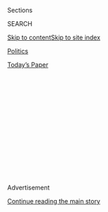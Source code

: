 <div id="app">

<div>

<div>

<div>

<div class="NYTAppHideMasthead css-1q2w90k e1suatyy0">

<div class="section css-ui9rw0 e1suatyy2">

<div class="css-eph4ug er09x8g0">

<div class="css-6n7j50">

</div>

<span class="css-1dv1kvn">Sections</span>

<div class="css-10488qs">

<span class="css-1dv1kvn">SEARCH</span>

</div>

[Skip to content](#site-content)[Skip to site
index](#site-index)

</div>

<div id="masthead-section-label" class="css-1wr3we4 eaxe0e00">

[Politics](https://www.nytimes3xbfgragh.onion/section/politics)

</div>

<div class="css-10698na e1huz5gh0">

</div>

</div>

<div id="masthead-bar-one" class="section hasLinks css-15hmgas e1csuq9d3">

<div class="css-uqyvli e1csuq9d0">

</div>

<div class="css-1uqjmks e1csuq9d1">

</div>

<div class="css-9e9ivx">

[](https://myaccount.nytimes3xbfgragh.onion/auth/login?response_type=cookie&client_id=vi)

</div>

<div class="css-1bvtpon e1csuq9d2">

[Today’s
Paper](https://www.nytimes3xbfgragh.onion/section/todayspaper)

</div>

</div>

</div>

</div>

<div data-aria-hidden="false">

<div id="site-content" data-role="main">

<div>

<div class="css-1aor85t" style="opacity:0.000000001;z-index:-1;visibility:hidden">

<div class="css-1hqnpie">

<div class="css-epjblv">

<span class="css-17xtcya">[Politics](/section/politics)</span><span class="css-x15j1o">|</span><span class="css-fwqvlz">Alienated
by Trump, Suburban Voters Sour on G.O.P. in Battle for the
House</span>

</div>

<div class="css-k008qs">

<div class="css-1iwv8en">

<span class="css-18z7m18"></span>

<div>

</div>

</div>

<span class="css-1n6z4y">https://nyti.ms/2EFW2e2</span>

<div class="css-1705lsu">

<div class="css-4xjgmj">

<div class="css-4skfbu" data-role="toolbar" data-aria-label="Social Media Share buttons, Save button, and Comments Panel with current comment count" data-testid="share-tools">

  - 
  - 
  - 
  - 
    
    <div class="css-6n7j50">
    
    </div>

  - 

</div>

</div>

</div>

</div>

</div>

</div>

<div id="NYT_TOP_BANNER_REGION" class="css-13pd83m">

</div>

<div id="top-wrapper" class="css-1sy8kpn">

<div id="top-slug" class="css-l9onyx">

Advertisement

</div>

[Continue reading the main
story](#after-top)

<div class="ad top-wrapper" style="text-align:center;height:100%;display:block;min-height:250px">

<div id="top" class="place-ad" data-position="top" data-size-key="top">

</div>

</div>

<div id="after-top">

</div>

</div>

<div>

<div id="sponsor-wrapper" class="css-1hyfx7x">

<div id="sponsor-slug" class="css-19vbshk">

Supported by

</div>

[Continue reading the main
story](#after-sponsor)

<div id="sponsor" class="ad sponsor-wrapper" style="text-align:center;height:100%;display:block">

</div>

<div id="after-sponsor">

</div>

</div>

<div class="css-186x18t">

</div>

<div class="css-1vkm6nb ehdk2mb0">

# Alienated by Trump, Suburban Voters Sour on G.O.P. in Battle for the House

</div>

House Republicans are on the defensive in suburban strongholds as voters
reject President Trump’s handling of the coronavirus and calls for
racial
justice.

<div class="css-79elbk" data-testid="photoviewer-wrapper">

<div class="css-z3e15g" data-testid="photoviewer-wrapper-hidden">

</div>

<div class="css-1a48zt4 ehw59r15" data-testid="photoviewer-children">

![<span class="css-16f3y1r e13ogyst0" data-aria-hidden="true">Representative
Don Bacon, Republican of Nebraska, and State Senator Lou Ann Linehan
canvassing in Omaha. Mr. Bacon is working to distance himself from
President
Trump.</span><span class="css-cnj6d5 e1z0qqy90" itemprop="copyrightHolder"><span class="css-1ly73wi e1tej78p0">Credit...</span><span><span>Terry
Ratzlaff for The New York
Times</span></span></span>](https://static01.graylady3jvrrxbe.onion/images/2020/07/30/us/politics/01dc-repubs1/merlin_174667644_fff3f748-bcbc-42a8-a554-bbb8b804abef-articleLarge.jpg?quality=75&auto=webp&disable=upscale)

</div>

</div>

<div class="css-18e8msd">

<div class="css-pdw9fk epjyd6m0">

<div class="css-1txwxcy ey68jwv0" data-aria-hidden="true">

[![Emily
Cochrane](https://static01.graylady3jvrrxbe.onion/images/2018/11/28/multimedia/author-emily-cochrane/author-emily-cochrane-thumbLarge-v3.png
"Emily Cochrane")](https://www.nytimes3xbfgragh.onion/by/emily-cochrane)[![Catie
Edmondson](https://static01.graylady3jvrrxbe.onion/images/2019/11/20/us/politics/catie-edmonson-twitter-chatblog/catie-edmonson-twitter-chatblog-thumbLarge.png
"Catie Edmondson")](https://www.nytimes3xbfgragh.onion/by/catie-edmondson)

</div>

<div class="css-1baulvz">

By [<span class="css-1baulvz" itemprop="name">Emily
Cochrane</span>](https://www.nytimes3xbfgragh.onion/by/emily-cochrane)
and [<span class="css-1baulvz last-byline" itemprop="name">Catie
Edmondson</span>](https://www.nytimes3xbfgragh.onion/by/catie-edmondson)

</div>

</div>

  - Aug. 1, 2020, <span class="css-epvm6">10:15 a.m.
    ET</span>

  - 
    
    <div class="css-4xjgmj">
    
    <div class="css-d8bdto" data-role="toolbar" data-aria-label="Social Media Share buttons, Save button, and Comments Panel with current comment count" data-testid="share-tools">
    
      - 
      - 
      - 
      - 
        
        <div class="css-6n7j50">
        
        </div>
    
      - 
    
    </div>
    
    </div>

</div>

</div>

<div class="section meteredContent css-1r7ky0e" name="articleBody" itemprop="articleBody">

<div class="css-1fanzo5 StoryBodyCompanionColumn">

<div class="css-53u6y8">

BALLWIN, Mo. — For Heather Vaughn, a substitute teacher and graduate
student, the decision last month to place the black sign with colorful
lettering in her front yard — the one that said, “Black Lives Matter”
and “Science is Real” — felt like an act of courage.

In previous years, such a placard might have drawn unwanted attention in
her suburban, tree-lined neighborhood, where expansive homes with
manicured gardens had been decked out with blue ribbons and signs of
support for the police. But now it is one of three on her block that
reflect support for nationwide protests against police brutality and a
growing sense of unease with President Trump’s handling of the
coronavirus.

A self-described independent, Ms. Vaughn, 41, had supported
Representative Ann Wagner, her Republican congresswoman, in past years,
but more recently soured on her. This year, given her frustration and
anger with Mr. Trump, Ms. Vaughn is confident she will not vote for Ms.
Wagner and is wrestling with whether she in good conscience can vote
again for any of the local Republicans down the ballot whom she would
normally back.

“That is an issue that we’ve had my entire life and we still haven’t
solved,” she said of the systemic racism that drove recent protests
around the country, much as it did [in 2014 in nearby Ferguson,
Mo](https://www.nytimes3xbfgragh.onion/interactive/2014/08/13/us/ferguson-missouri-town-under-siege-after-police-shooting.html).
“It’s just going to get swept under the rug again unless we do something
significant at the polls in November.”

</div>

</div>

<div class="css-1fanzo5 StoryBodyCompanionColumn">

<div class="css-53u6y8">

Suburban districts like these have long been critical bases of
Republican support, packed with affluent white voters who reliably chose
Republicans to represent them in Congress. Democrats [seized control of
the House
in 2018](https://www.nytimes3xbfgragh.onion/2018/11/06/us/politics/midterm-elections-results.html)
by making inroads in communities like these, and Republicans have tied
their hopes of reclaiming power to preserving their remaining footholds
there. But as Mr. Trump continues to stumble in his response to the
pandemic and seeks to [stir up racist
fears](https://www.nytimes3xbfgragh.onion/2020/07/29/us/politics/trump-suburbs-housing-white-voters.html)
with pledges to preserve the “Suburban Lifestyle Dream,” such districts
are [slipping further from the party’s
grasp](https://www.nytimes3xbfgragh.onion/2020/07/10/us/politics/trump-white-voters-in-suburbs.html),
and threatening to drag down congressional Republicans in November’s
elections.

Interviews with more than two dozen party officials, strategists and
voters in areas like these help explain what recent polls have found:
that Mr. Trump’s strategy is alienating independent and even some
conservative voters — particularly women and better-educated Americans —
who are turned off by his partisan appeals and disappointed in his
leadership. From the suburbs of St. Louis to Omaha to Houston, they
expressed deep concern about Mr. Trump’s approach to twin national
crises, lamenting his confident declarations that the coronavirus was
under control and his move to stoke racial divides after nationwide
protests over police brutality against Black Americans.

One result is that House Republicans, who began the election cycle
hoping to win an uphill battle to recapture their majority — or at the
very least, claw back some of the competitive districts they lost to
Democrats in 2018 — are instead scrambling to shore up seats that once
would have required little effort to hold. Analysts at the nonpartisan
Cook Political Report [recently
forecast](https://cookpolitical.com/analysis/national/national-politics/new-july-2020-electoral-college-ratings)
that November could bring “a Democratic tsunami,” and [placed once safe
Republican
incumbents](https://twitter.com/Redistrict/status/1284116710866538496?s=20)
on an “anti-Trump wave watch list.”

“We feel that we’re not only going to hold the House, we are going to
grow the majority that we have,” Representative Cheri Bustos of
Illinois, the chairwoman of House Democrats’ campaign arm, said in an
interview. “With each passing month, that number of seats that we think
that we can gain continues to grow.

Michael McAdams, a spokesman for House Republicans’ campaign arm,
contended in a statement that incumbent Republicans in those districts
would be able to rise above the national trends and noted, “Voters don’t
cast their ballots in July.”

</div>

</div>

<div class="css-1fanzo5 StoryBodyCompanionColumn">

<div class="css-53u6y8">

Republicans “can and will win no matter the environment, and this cycle
will be no different,” Mr. McAdams said, “especially with President
Trump turning out Republican voters who stayed home in 2018 and
Democrats embracing an extreme agenda.”

</div>

</div>

<div class="css-79elbk" data-testid="photoviewer-wrapper">

<div class="css-z3e15g" data-testid="photoviewer-wrapper-hidden">

</div>

<div class="css-1a48zt4 ehw59r15" data-testid="photoviewer-children">

![<span class="css-16f3y1r e13ogyst0" data-aria-hidden="true">A Black
Lives Matter demonstration in June in Collinsville, Ill. Mr. Trump’s
move to stoke racial divides after nationwide protests over police
brutality against Black Americans has helped alienate voters in certain
suburban
districts.</span><span class="css-cnj6d5 e1z0qqy90" itemprop="copyrightHolder"><span class="css-1ly73wi e1tej78p0">Credit...</span><span>Christian
Gooden/St. Louis Post-Dispatch, via Associated
Press</span></span>](https://static01.graylady3jvrrxbe.onion/images/2020/07/30/us/politics/00dc-repubs2/merlin_173290452_acca4a88-7f6b-4d77-961e-37a506044109-articleLarge.jpg?quality=75&auto=webp&disable=upscale)

</div>

</div>

<div class="css-1fanzo5 StoryBodyCompanionColumn">

<div class="css-53u6y8">

Still, some voters who in the past supported Mr. Trump and his
Republican allies said they had seen subtle shifts in recent months
among their co-workers and friends. People who had once shied away from
any political commentary were now openly criticizing the failures in the
pandemic response, they said, or displaying “Black Lives Matter” signs
and posters outside their homes.

Ms. Wagner, who last year began the House Suburban Caucus in part to be
“a voice for the growing suburban areas in our country,” is among
those facing a more difficult than expected re-election race.

In the suburbs of Douglas County in Nebraska, Derek Oden, 23, the
executive director of the local Republican Party, said he was working
feverishly to expand his party’s outreach, acknowledging that the
national rhetoric fueled in part by Mr. Trump’s inflammatory language
“definitely convolutes things.” Representative Don Bacon, Republican
of Nebraska, has recently begun to distance himself from the president,
openly breaking with him by [leading the
charge](https://www.nytimes3xbfgragh.onion/2020/07/20/us/politics/congress-trump-confederate-base-names.html)
to remove the names of Confederate figures from military bases, a move
that Mr. Trump has condemned.

“I think they’re leaning away from what used to be Republican standards
— instead of leading the culture, they’re letting the culture lead
them,” Nora Haury, 87, said of Republicans in an interview outside her
home in Omaha. “I feel a bit discouraged,” she added, though she said
her concerns about how much the Democrats were influenced by their
party’s left flank would keep her voting red come November.

Mr. Bacon will again face Kara Eastman, a progressive activist and
nonprofit organizer, after defeating her by two points in 2018. Armed
with fliers and an arsenal of pork-related puns, the congressman spent
one recent afternoon knocking on doors in blistering heat, trying to
persuade moderate and independent voters that he deserved their votes.

</div>

</div>

<div class="css-1fanzo5 StoryBodyCompanionColumn">

<div class="css-53u6y8">

Cheerfully reminding those who answered the door that their votes could
make a difference, he made little unsolicited mention of the president,
responding to entreaties to make the pandemic go away with reassurances
about the promising, yet early, success of [a vaccine
trial](https://www.nytimes3xbfgragh.onion/2020/07/14/health/cornavirus-vaccine-moderna.html)
and pointing to the $2.2 trillion stimulus law that Congress [approved
in
March](https://www.nytimes3xbfgragh.onion/2020/03/27/us/politics/coronavirus-house-voting.html).

</div>

</div>

<div class="css-79elbk" data-testid="photoviewer-wrapper">

<div class="css-z3e15g" data-testid="photoviewer-wrapper-hidden">

</div>

<div class="css-1a48zt4 ehw59r15" data-testid="photoviewer-children">

<div class="css-1xdhyk6 erfvjey0">

<span class="css-1ly73wi e1tej78p0">Image</span>

<div class="css-zjzyr8">

<div data-testid="lazyimage-container" style="height:258.4222222222222px">

</div>

</div>

</div>

<span class="css-16f3y1r e13ogyst0" data-aria-hidden="true">Mr. Bacon
knocking on doors in blistering heat, hoping to persuade moderate and
independent voters that he deserved their
vote.</span><span class="css-cnj6d5 e1z0qqy90" itemprop="copyrightHolder"><span class="css-1ly73wi e1tej78p0">Credit...</span><span>Terry
Ratzlaff for The New York Times</span></span>

</div>

</div>

<div class="css-1fanzo5 StoryBodyCompanionColumn">

<div class="css-53u6y8">

“I can just control my message and control my work ethic,” Mr. Bacon
said, adding that he believed Ms. Eastman’s support for “Medicare for
all” and other progressive proposals would repel independent voters.
“Trump will be a factor in this discussion, and I don’t know where it
will be in four months, so I can’t worry about that.”

In Texas, where Democrats are targeting five seats that once were
Republican strongholds explicitly gerrymandered to capture large
sections of the suburbs, some steadfast conservative voters are now
preparing to cast their first votes for Democratic congressional
candidates, infuriated by the administration’s handling of the pandemic.

Cass Mattison and his wife, Samantha Mattison, who live in Sugar Land,
just southwest of Houston, are registered Republicans, but they both
plan to vote for Sri Kulkarni, a Democratic former Foreign Service
officer running to replace Representative Pete Olson, a Republican who
is retiring. They cite their party’s “very poor handling” of the
pandemic “from top to bottom.”

Ms. Mattison, who runs an in-home day care, said that she was
particularly infuriated by how long Mr. Trump had waited [to take the
virus
seriously](https://www.nytimes3xbfgragh.onion/interactive/2020/us/texas-coronavirus-cases.html),
and upset that he [refused for so long to wear a
mask](https://www.nytimes3xbfgragh.onion/2020/07/01/us/coronavirus-masks.html).

</div>

</div>

<div class="css-1fanzo5 StoryBodyCompanionColumn">

<div class="css-53u6y8">

“The lack of accountability kills me,” Ms. Mattison
said.

</div>

</div>

<div class="css-79elbk" data-testid="photoviewer-wrapper">

<div class="css-z3e15g" data-testid="photoviewer-wrapper-hidden">

</div>

<div class="css-1a48zt4 ehw59r15" data-testid="photoviewer-children">

<div class="css-1xdhyk6 erfvjey0">

<span class="css-1ly73wi e1tej78p0">Image</span>

<div class="css-zjzyr8">

<div data-testid="lazyimage-container" style="height:258.4222222222222px">

</div>

</div>

</div>

<span class="css-16f3y1r e13ogyst0" data-aria-hidden="true">A
coronavirus testing site in Houston, where cases of known infections
surged this
summer.</span><span class="css-cnj6d5 e1z0qqy90" itemprop="copyrightHolder"><span class="css-1ly73wi e1tej78p0">Credit...</span><span>Callaghan
O'Hare for The New York Times</span></span>

</div>

</div>

<div class="css-1fanzo5 StoryBodyCompanionColumn">

<div class="css-53u6y8">

As she and her husband watched hospitalizations skyrocket in Houston,
they turned their attention to the election, and began to research the
two Republican candidates in their district vying to succeed Mr. Olson,
only to be disappointed.

“Houston was just out of control, and not one of those candidates talked
about what we’re going to do about Covid,” Mr. Mattison, an engineer and
Army veteran, said in a phone interview.

Farha Ahmed, a lawyer in Sugar Land, said she has consistently voted
Republican for the past 30 years and previously served as general
counsel for her county’s local Republican Party. She plans to support
Mr. Kulkarni in November.

“I don’t see a lot of leadership" from Republicans, she said in an
interview. “The megaphone is really with the president and that is what
has translated to all the Texas Republican leaders. It makes it very
difficult for them to carry out what they need to do for health and
safety reasons.”

In Houston’s northern suburbs, Representative Michael McCaul, the top
Republican on the Foreign Affairs Committee who won re-election in 2018
by five points, is facing a rematch from Mike Siegel, a progressive
civil rights lawyer. Republican strategists say that Mr. McCaul’s
campaign this cycle is far stronger, but privately acknowledge Mr.
McCaul could fall if an exceptionally strong Democratic wave sweeps
across the country.

They are worried about voters like Wade Miller,
51,<span class="css-8l6xbc evw5hdy0"> </span>in Cypress. Mr. Miller, in
an interview, described himself as a longtime Republican, but said he
was reluctant to support Republicans in the coming election, citing
their response to the pandemic. He and his wife had stopped watching
national television news because listening to the president’s talk “made
us angry for a little bit there,” he said.

“I have always been a mostly straight-ticket voter — I don’t think I
will be this coming election,” Mr. Miller said. “We’re talking about
human lives here, and if people aren’t willing to do what it takes to
save lives, what else aren’t they willing to do? I will definitely be
changing my vote come November.”

</div>

</div>

<div>

</div>

</div>

<div>

</div>

<div>

</div>

<div>

</div>

<div>

<div id="bottom-wrapper" class="css-1ede5it">

<div id="bottom-slug" class="css-l9onyx">

Advertisement

</div>

[Continue reading the main
story](#after-bottom)

<div id="bottom" class="ad bottom-wrapper" style="text-align:center;height:100%;display:block;min-height:90px">

</div>

<div id="after-bottom">

</div>

</div>

</div>

</div>

</div>

## Site Index

<div>

</div>

## Site Information Navigation

  - [© <span>2020</span> <span>The New York Times
    Company</span>](https://help.nytimes3xbfgragh.onion/hc/en-us/articles/115014792127-Copyright-notice)

<!-- end list -->

  - [NYTCo](https://www.nytco.com/)
  - [Contact
    Us](https://help.nytimes3xbfgragh.onion/hc/en-us/articles/115015385887-Contact-Us)
  - [Work with us](https://www.nytco.com/careers/)
  - [Advertise](https://nytmediakit.com/)
  - [T Brand Studio](http://www.tbrandstudio.com/)
  - [Your Ad
    Choices](https://www.nytimes3xbfgragh.onion/privacy/cookie-policy#how-do-i-manage-trackers)
  - [Privacy](https://www.nytimes3xbfgragh.onion/privacy)
  - [Terms of
    Service](https://help.nytimes3xbfgragh.onion/hc/en-us/articles/115014893428-Terms-of-service)
  - [Terms of
    Sale](https://help.nytimes3xbfgragh.onion/hc/en-us/articles/115014893968-Terms-of-sale)
  - [Site
    Map](https://spiderbites.nytimes3xbfgragh.onion)
  - [Help](https://help.nytimes3xbfgragh.onion/hc/en-us)
  - [Subscriptions](https://www.nytimes3xbfgragh.onion/subscription?campaignId=37WXW)

</div>

</div>

</div>

</div>
